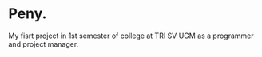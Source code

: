 # Peny.
My fisrt project in 1st semester of college at TRI SV UGM as a programmer and project manager.

